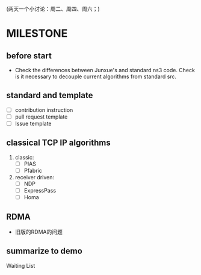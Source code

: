 (两天一个小讨论：周二、周四、周六；)

# MILESTONE 

## before start

- Check the differences between Junxue's and standard ns3 code. Check is it necessary to decouple current algorithms from standard src.

## standard and template 

- [ ] contribution instruction
- [ ] pull request template
- [ ] Issue template

## classical TCP IP algorithms

1. classic:
   - [ ] PIAS
   - [ ] Pfabric 
2. receiver driven:
   - [ ] NDP
   - [ ] ExpressPass
   - [ ] Homa

## RDMA

- 旧版的RDMA的问题

## summarize to demo

Waiting List